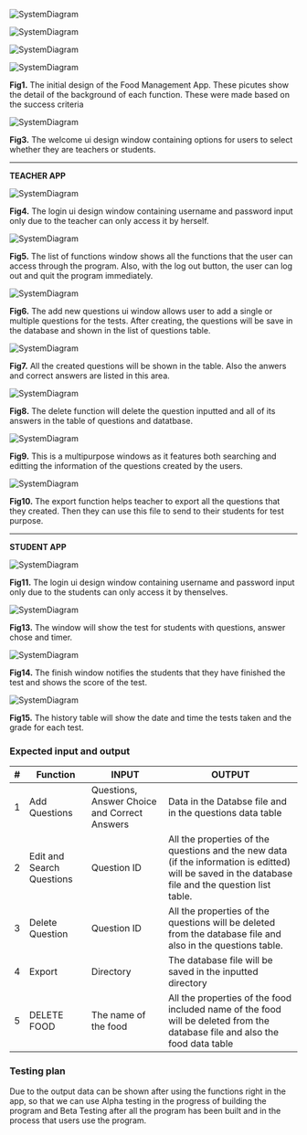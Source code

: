 ![SystemDiagram](teacher_app_1.jpg)

![SystemDiagram](teacher_app.jpg)

![SystemDiagram](student_app.jpg)

![SystemDiagram](student_app_1.jpg)

  **Fig1.** The initial design of the Food Management App. These picutes show the detail of the background of each function. These were made based on the success criteria
  
![SystemDiagram](Welcome.jpg)

  **Fig3.** The welcome ui design window containing options for users to select whether they are teachers or students.
  
  --------------------------------------------------------------------
  
  **TEACHER APP**
  
  ![SystemDiagram](teacher_login.jpg)

  **Fig4.**  The login ui design window containing username and password input only due to the teacher can only access it by herself.
  
   ![SystemDiagram](teacher_listFunct.jpg)

  **Fig5.**  The list of functions window shows all the functions that the user can access through the program. Also, with the log out button, the user can log out and quit the program immediately.
  
  ![SystemDiagram](teacher_add.jpg)

  **Fig6.**  The add new questions ui window allows user to add a single or multiple questions for the tests. After creating, the questions will be save in the database and shown in the list of questions table.
  
  ![SystemDiagram](teacher_questionList.jpg)

  **Fig7.**  All the created questions will be shown in the table. Also the anwers and correct answers are listed in this area.
  
  ![SystemDiagram](teacher_delete.jpg)

  **Fig8.**  The delete function will delete the question inputted and all of its answers in the table of questions and datatbase.
  
  ![SystemDiagram](teacher_edit_search.jpg)

  **Fig9.** This is a multipurpose windows as it features both searching and editting the information of the questions created by the users.
  
  ![SystemDiagram](teacher_export.jpg)

  **Fig10.** The export function helps teacher to export all the questions that they created. Then they can use this file to send to their students for test purpose.
  
 --------------------------------------------------------------------
  
  **STUDENT APP**
  
  ![SystemDiagram](student_login.jpg)

  **Fig11.**  The login ui design window containing username and password input only due to the students can only access it by thenselves.
  
  ![SystemDiagram](student_test.jpg)

  **Fig13.** The window will show the test for students with questions, answer chose and timer.
  
  ![SystemDiagram](student_finish.jpg)

  **Fig14.**  The finish window notifies the students that they have finished the test and shows the score of the test.
  
  ![SystemDiagram](student_history.jpg)

  **Fig15.**  The history table will show the date and time the tests taken and the grade for each test.
  
  ### Expected input and output
  
  #|Function|INPUT|OUTPUT
---|---|---|---
1| Add Questions | Questions, Answer Choice and Correct Answers|Data in the Databse file and in the questions data table
2| Edit and Search Questions | Question ID | All the properties of the questions and the new data (if the information is editted) will be saved in the database file and the question list table.
3| Delete Question | Question ID | All the properties of the questions will be deleted from the database file and also in the questions table.
4| Export | Directory | The database file will be saved in the inputted directory
5| DELETE FOOD | The name of the food | All the properties of the food included name of the food will be deleted from the database file and also the food data table

  ### Testing plan
  
  Due to the output data can be shown after using the functions right in the app, so that we can use Alpha testing in the progress of building the program and Beta Testing after all the program has been built and in the process that users use the program.
  
  
  
  
  
  
  
  
  
  
  
  
  
  
